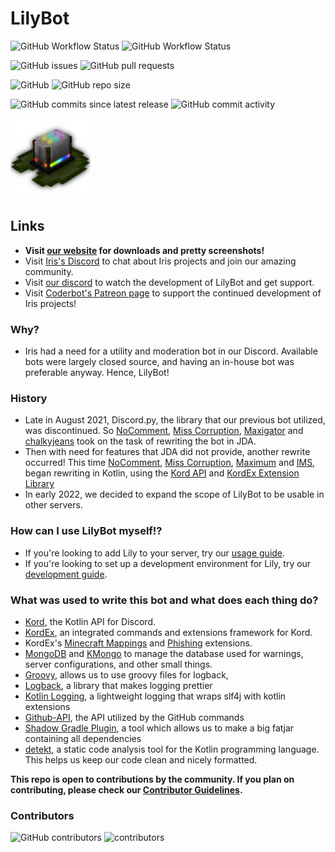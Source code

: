 # LilyBot
![GitHub Workflow Status](https://img.shields.io/github/workflow/status/HyacinthBots/LilyBot/Build%20Only?label=Build%20Only)
![GitHub Workflow Status](https://img.shields.io/github/workflow/status/HyacinthBots/LilyBot/Build%20&%20Deploy?label=Build%20and%20Deploy)

![GitHub issues](https://img.shields.io/github/issues/HyacinthBots/LilyBot?label=Issues)
![GitHub pull requests](https://img.shields.io/github/issues-pr/hyacinthbots/LilyBot?label=Pull%20Requests) 

![GitHub](https://img.shields.io/github/license/hyacinthbots/LilyBot?label=License)
![GitHub repo size](https://img.shields.io/github/repo-size/hyacinthbots/LilyBot?label=Repository%20Size)

![GitHub commits since latest release](https://img.shields.io/github/commits-since/hyacinthbots/LilyBot/latest/develop?include_prereleases)
![GitHub commit activity](https://img.shields.io/github/commit-activity/w/hyacinthbots/LilyBot?label=Commit%20Activity)

<img src="docs/lily-logo-transparent.png" alt="The LilyBot Logo" style="width: 128px"/>

## Links
* **Visit [our website](https://irisshaders.net) for downloads and pretty screenshots!**
* Visit [Iris's Discord](https://discord.gg/hy2329fcTZ) to chat about Iris projects and join our amazing community.
* Visit [our discord](https://discord.gg/hy2329fcTZ) to watch the development of LilyBot and get support.
* Visit [Coderbot's Patreon page](https://www.patreon.com/coderbot)
to support the continued development of Iris projects!

### Why?
* Iris had a need for a utility and moderation bot in our Discord.
Available bots were largely closed source, and having an in-house bot was preferable anyway. Hence, LilyBot!

### History
* Late in August 2021, Discord.py, the library that our previous bot utilized, was discontinued.
So [NoComment](https://github.com/NoComment1105), [Miss Corruption](https://github.com/Miss-Corruption),
[Maxigator](https://github.com/Maxigator) and [chalkyjeans](https://github.com/chalkyjeans)
took on the task of rewriting the bot in JDA.
* Then with need for features that JDA did not provide, another rewrite occurred!
This time [NoComment](https://github.com/NoComment1105), [Miss Corruption](https://github.com/Miss-Corruption),
[Maximum](https://github.com/maximumpower55) and [IMS](https://github.com/IMS212), began rewriting in Kotlin,
using the [Kord API](https://github.com/kordlib/kord) and
[KordEx Extension Library](https://github.com/Kord-Extensions/kord-extensions)
* In early 2022, we decided to expand the scope of LilyBot to be usable in other servers.

### How can I use LilyBot myself!?
* If you're looking to add Lily to your server, try our
[usage guide](https://github.com/hyacinthbots/LilyBot/blob/main/docs/usage-guide.md).
* If you're looking to set up a development environment for Lily, try our
[development guide](https://github.com/hyacinthbots/LilyBot/blob/main/docs/development-guide.md).

### What was used to write this bot and what does each thing do?
* [Kord](https://github.com/kordlib/kord), the Kotlin API for Discord.
* [KordEx](https://github.com/Kord-Extensions/kord-extensions),
an integrated commands and extensions framework for Kord. 
* KordEx's [Minecraft Mappings](https://github.com/Kord-Extensions/ext-mappings) and
[Phishing](https://github.com/Kord-Extensions/kord-extensions/tree/develop/extra-modules/extra-phishing) extensions.
* [MongoDB](https://www.mongodb.com/) and [KMongo](https://litote.org/kmongo/)
  to manage the database used for warnings, server configurations, and other small things.
* [Groovy](https://www.groovy-lang.org/), allows us to use groovy files for logback, 
* [Logback](https://github.com/qos-ch/logback), a library that makes logging prettier
* [Kotlin Logging](https://github.com/MicroUtils/kotlin-logging),
a lightweight logging that wraps slf4j with kotlin extensions
* [Github-API](https://github.com/hub4j/github-api), the API utilized by the GitHub commands
* [Shadow Gradle Plugin](https://github.com/johnrengelman/shadow),
  a tool which allows us to make a big fatjar containing all dependencies
* [detekt](https://detekt.dev/index.html), a static code analysis tool for the Kotlin programming language. This helps 
us keep our code clean and nicely formatted.

**This repo is open to contributions by the community. If you plan on contributing, please check our
[Contributor Guidelines](https://github.com/hyacinthbots/LilyBot/blob/main/CONTRIBUTING.md).**

### Contributors
![GitHub contributors](https://img.shields.io/github/contributors/hyacinthbots/LilyBot?label=Total%20Contributors)
![contributors](https://contrib.rocks/image?repo=hyacinthbots/LilyBot)
